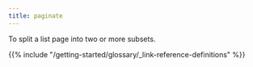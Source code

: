 ```yaml
---
title: paginate
---
```


To split a list page into two or more subsets.

{{% include "/getting-started/glossary/_link-reference-definitions" %}}
